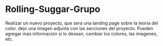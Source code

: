 # Rolling-Suggar-Grupo
Realizar un nuevo proyecto, que sera una landing page sobre la teoria del color. dejo una imagen adjunta con las secciones del proyecto. Pueden agregar mas información si lo desean, cambiar los colores, las imagenes, etc.

